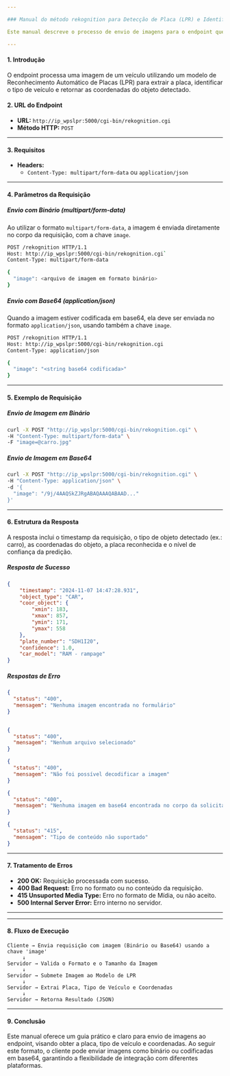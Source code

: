 ```yaml
---

### Manual do método rekognition para Detecção de Placa (LPR) e Identificação de Veículo

Este manual descreve o processo de envio de imagens para o endpoint que processa uma imagem e retorna a placa do veículo, o tipo de veículo, e as coordenadas. O cliente pode enviar a imagem como um arquivo binário ou codificado em base64, utilizando a chave `image` no corpo da requisição.

---
```


#### **1. Introdução**
O endpoint processa uma imagem de um veículo utilizando um modelo de Reconhecimento Automático de Placas (LPR) para extrair a placa, identificar o tipo de veículo e retornar as coordenadas do objeto detectado.

#### **2. URL do Endpoint**
- **URL:** `http://ip_wpslpr:5000/cgi-bin/rekognition.cgi`
- **Método HTTP:** `POST`

---

#### **3. Requisitos**
- **Headers:**
  - `Content-Type: multipart/form-data` ou `application/json`
---

#### **4. Parâmetros da Requisição**

##### **Envio com Binário (multipart/form-data)**
Ao utilizar o formato `multipart/form-data`, a imagem é enviada diretamente no corpo da requisição, com a chave `image`.

```bash
POST /rekognition HTTP/1.1
Host: http://ip_wpslpr:5000/cgi-bin/rekognition.cgi`
Content-Type: multipart/form-data

{
  "image": <arquivo de imagem em formato binário>
}
```

##### **Envio com Base64 (application/json)**
Quando a imagem estiver codificada em base64, ela deve ser enviada no formato `application/json`, usando também a chave `image`.

```bash
POST /rekognition HTTP/1.1
Host: http://ip_wpslpr:5000/cgi-bin/rekognition.cgi
Content-Type: application/json

{
  "image": "<string base64 codificada>"
}
```

---

#### **5. Exemplo de Requisição**

##### **Envio de Imagem em Binário**

```bash
curl -X POST "http://ip_wpslpr:5000/cgi-bin/rekognition.cgi" \
-H "Content-Type: multipart/form-data" \
-F "image=@carro.jpg"
```

##### **Envio de Imagem em Base64**

```bash
curl -X POST "http://ip_wpslpr:5000/cgi-bin/rekognition.cgi" \
-H "Content-Type: application/json" \
-d '{
  "image": "/9j/4AAQSkZJRgABAQAAAQABAAD..."
}'
```

---

#### **6. Estrutura da Resposta**

A resposta inclui o timestamp da requisição, o tipo de objeto detectado (ex.: carro), as coordenadas do objeto, a placa reconhecida e o nível de confiança da predição.

##### **Resposta de Sucesso**

```json
{
    "timestamp": "2024-11-07 14:47:28.931",
    "object_type": "CAR",
    "coor_object": {
        "xmin": 183,
        "xmax": 857,
        "ymin": 171,
        "ymax": 558
    },
    "plate_number": "SDH1I20",
    "confidence": 1.0,
    "car_model": "RAM - rampage"
}
```

##### **Respostas de Erro**

```json
{
  "status": "400",
  "mensagem": "Nenhuma imagem encontrada no formulário"
}
```
```json

{
  "status": "400",
  "mensagem": "Nenhum arquivo selecionado"
}
```
```json
{
  "status": "400",
  "mensagem": "Não foi possível decodificar a imagem"
}
```
```json
{
  "status": "400",
  "mensagem": "Nenhuma imagem em base64 encontrada no corpo da solicitação"
}
```
```json
{
  "status": "415",
  "mensagem": "Tipo de conteúdo não suportado"
}
```

---

#### **7. Tratamento de Erros**

- **200 OK:** Requisição processada com sucesso.
- **400 Bad Request:** Erro no formato ou no conteúdo da requisição.
- **415 Unsuported Media Type:** Erro no formato de Mídia, ou não aceito.
- **500 Internal Server Error:** Erro interno no servidor.

---

---

#### **8. Fluxo de Execução**

```plaintext
Cliente → Envia requisição com imagem (Binário ou Base64) usando a chave 'image'
     ↓
Servidor → Valida o Formato e o Tamanho da Imagem
     ↓
Servidor → Submete Imagem ao Modelo de LPR
     ↓
Servidor → Extrai Placa, Tipo de Veículo e Coordenadas
     ↓
Servidor → Retorna Resultado (JSON)
```
---

#### **9. Conclusão**
Este manual oferece um guia prático e claro para envio de imagens ao endpoint, visando obter a placa, tipo de veículo e coordenadas. Ao seguir este formato, o cliente pode enviar imagens como binário ou codificadas em base64, garantindo a flexibilidade de integração com diferentes plataformas.

